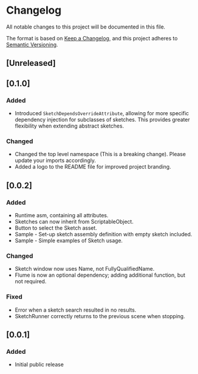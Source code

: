 # Changelog

All notable changes to this project will be documented in this file.

The format is based on [Keep a Changelog](https://keepachangelog.com/en/1.0.0/),
and this project adheres to [Semantic Versioning](https://semver.org/spec/v2.0.0.html).

## [Unreleased]
## [0.1.0]

### Added
- Introduced `SketchDependsOverrideAttribute`, allowing for more specific dependency injection for subclasses of sketches. This provides greater flexibility when extending abstract sketches.

### Changed

- Changed the top level namespace (This is a breaking change). Please update your imports accordingly.
- Added a logo to the README file for improved project branding. 

## [0.0.2]

### Added

- Runtime asm, containing all attributes.
- Sketches can now inherit from ScriptableObject.
- Button to select the Sketch asset.
- Sample - Set-up sketch assembly definition with empty sketch included.
- Sample - Simple examples of Sketch usage.

### Changed

- Sketch window now uses Name, not FullyQualifiedName.
- Flume is now an optional dependency; adding additional function, but not required.

### Fixed

- Error when a sketch search resulted in no results.
- SketchRunner correctly returns to the previous scene when stopping.

## [0.0.1]

### Added

- Initial public release
